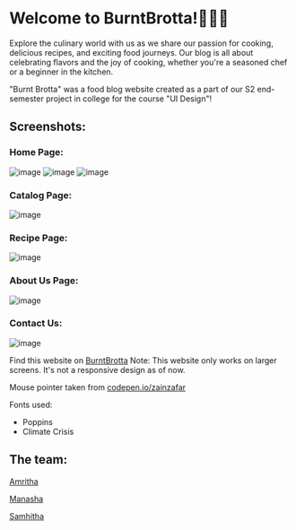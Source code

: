 # Welcome to BurntBrotta!🍔🍕🍰

Explore the culinary world with us as we share our passion for cooking, delicious recipes, and exciting food journeys. Our blog is all about celebrating flavors and the joy of cooking, whether you're a seasoned chef or a beginner in the kitchen.

"Burnt Brotta" was a food blog website created as a part of our S2 end-semester project in college for the course "UI Design"!

## Screenshots:
### Home Page:
![image](https://github.com/amri-tah/burntbrotta.github.io/assets/111682039/564c8177-bdab-486d-829b-d058a5f5b198)
![image](https://github.com/amri-tah/burntbrotta.github.io/assets/111682039/67f4d3ca-45a7-4d4d-a1db-8d02dd4100a8)
![image](https://github.com/amri-tah/burntbrotta.github.io/assets/111682039/49493ad3-f3ea-43c7-a5b4-27fe9f4e455c)

### Catalog Page:
![image](https://github.com/amri-tah/burntbrotta.github.io/assets/111682039/b845e1d6-77dc-4d95-aafc-8533ead01196)

### Recipe Page:
![image](https://github.com/amri-tah/burntbrotta.github.io/assets/111682039/ac8755d2-e042-4d96-a9dd-11e0a3920fe1)

### About Us Page:
![image](https://github.com/amri-tah/burntbrotta.github.io/assets/111682039/ea2cfaf3-20d5-4a69-9dc8-bbaa68c141c2)

### Contact Us:
![image](https://github.com/amri-tah/burntbrotta.github.io/assets/111682039/0d358039-a4c8-410b-a3cf-f8e90a6c2468)


Find this website on [BurntBrotta](https://amri-tah.github.io/burntbrotta.github.io/)
Note: This website only works on larger screens. It's not a responsive design as of now.

Mouse pointer taken from [codepen.io/zainzafar](https://codepen.io/zainzafar/pen/oNypoEr)

Fonts used:
- Poppins
- Climate Crisis

## The team:
[Amritha](https://github.com/amri-tah)

[Manasha](https://github.com/Manasha-1204)

[Samhitha](https://github.com/Samhitha-07)


